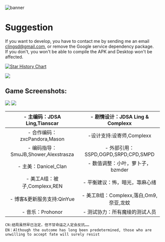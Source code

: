 ![banner](https://socialify.git.ci/LingASDJ/Magic_Ling_Pixel_Dungeon/image?description=1&font=KoHo&forks=1&issues=1&language=1&name=1&owner=1&pattern=Brick%20Wall&pulls=1&stargazers=1&theme=Dark)

# Suggestion

If you want to develop, you have to contact me by sending me an email clingsd@gmail.com, or remove the Google service dependency package.  
If you don't, you won't be able to compile the APK and Desktop won't be affected.  

[![Star History Chart](https://api.star-history.com/svg?repos=LingASDJ/Magic_Ling_Pixel_Dungeon&type=Timeline)](https://star-history.com/#LingASDJ/Magic_Ling_Pixel_Dungeon&Timeline)

<div align="left"> 

[![](https://img.shields.io/badge/join-QQ%20group-brightgreen?style=for-the-badge&logo=tencentqq)](https://jq.qq.com/?_wv=1027&k=R7ZXeEQM)

## Game Screenshots:
![](/SCS/list.png)
![](/SCS/game1.jpg)



<div align="center"> 
  
| - 主编码：JDSA Ling,Tianscar        | - 剧情设计：JDSA Ling & Complexx         |
|:-------------------------------:|:------------------------------:|
| - 合作编码：zxcPandora,Mason         |-设计支持:设寄师,Complexx |      |
| - 编码指导：SmuJB,Shower,Alexstrasza | - 外部引用：SSPD,OGPD,SRPD,CPD,SMPD |
| - 主美：Danicel_Clan | - 数值调整：小叶，萝卜子，bzmder
| - 美工A组：被子,Complexx,REN            | - 平衡建议：怖，暗光，荨麻心绪               |
| - 博客&更新服务支持:QinYue             | - 美工B组：Complexx,落白,Om9,奈亚,龙蚊                |
| - 音乐：Prohonor                   | - 测试协力：所有魔绫的测试人员               |

</div>

```
CN:结局虽然早已注定，但不甘命运之人定会反抗……
EN：Although the outcome has long been predetermined, those who are unwilling to accept fate will surely resist
```
</div>

